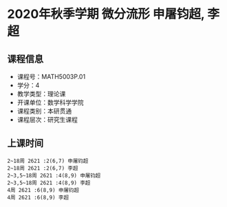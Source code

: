 # 2020年秋季学期 微分流形 申屠钧超, 李超






## 课程信息

- 课程号：MATH5003P.01
- 学分：4
- 教学类型：理论课
- 开课单位：数学科学学院
- 课程类别：本研贯通
- 课程层次：研究生课程

## 上课时间

```
2~18周 2621 :2(6,7) 申屠钧超
2~18周 2621 :2(6,7) 李超
2~3,5~18周 2621 :4(8,9) 申屠钧超
2~3,5~18周 2621 :4(8,9) 李超
4周 2621 :6(8,9) 申屠钧超
4周 2621 :6(8,9) 李超
```

